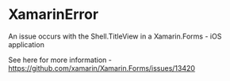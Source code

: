 # XamarinError
An issue occurs with the Shell.TitleView in a Xamarin.Forms - iOS application


See here for more information - https://github.com/xamarin/Xamarin.Forms/issues/13420
